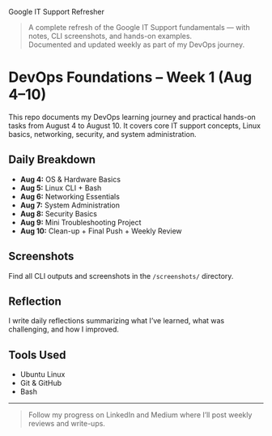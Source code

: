 Google IT Support Refresher

> A complete refresh of the Google IT Support fundamentals — with notes, CLI screenshots, and hands-on examples.  
> Documented and updated weekly as part of my DevOps journey. 

# DevOps Foundations – Week 1 (Aug 4–10)

This repo documents my DevOps learning journey and practical hands-on tasks from August 4 to August 10. It covers core IT support concepts, Linux basics, networking, security, and system administration.

## Daily Breakdown

- **Aug 4:** OS & Hardware Basics 
- **Aug 5:** Linux CLI + Bash 
- **Aug 6:** Networking Essentials 
- **Aug 7:** System Administration 
- **Aug 8:** Security Basics 
- **Aug 9:** Mini Troubleshooting Project 
- **Aug 10:** Clean-up + Final Push + Weekly Review

## Screenshots

Find all CLI outputs and screenshots in the `/screenshots/` directory.

## Reflection

I write daily reflections summarizing what I’ve learned, what was challenging, and how I improved.

## Tools Used

- Ubuntu Linux
- Git & GitHub
- Bash

---

> Follow my progress on LinkedIn and Medium where I’ll post weekly reviews and write-ups.

<!-- 
## 🔗 Blog / Medium Posts

- 📘 Post 1 (Aug 15): “What I Relearned from Google IT Support”
- 📘 Post 2 (Aug 24): “How to Automate Daily Tasks with Python & Bash”

---

## 📢 LinkedIn Posts

- ✅ Week 1 Recap: *Coming Aug 12*
- ✅ Week 2 Recap: *Coming Aug 19* -->
